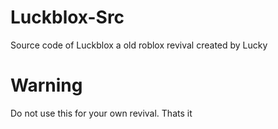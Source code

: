 # Luckblox-Src
Source code of Luckblox a old roblox revival created by Lucky
# Warning
Do not use this for your own revival. Thats it
